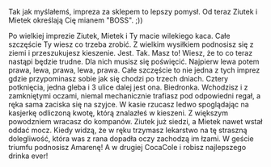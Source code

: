 ﻿Tak jak myślałemś, impreza za sklepem to lepszy pomysł. 
Od teraz Ziutek i Mietek określają Cię mianem "BOSS". ;))

Po wielkiej imprezie Ziutek, Mietek i Ty macie wilekiego kaca.
Całe szczęście Ty wiesz co trzeba zrobić.
Z wielkim wysiłkiem podnosisz się z ziemi i przeszukujesz kieszenie.
Jest. Tak. Masz to!
Wiesz, że to co teraz nastąpi będzie trudne. Dla nich musisz się poświęcić.
Najpierw lewa potem prawa, lewa, prawa, lewa, prawa. 
Całe szczęście to nie jedna z tych imprez gdzie przypominasz sobie jak się chodzi po trzech dniach.
Cztery potknięcia, jedna gleba i 3 ulice dalej jest ona. Biedronka.
Wchodzisz i z zamkniętymi oczami, niemal mechanicznie trafiasz pod odpowiedni regał, a ręka sama zaciska się na szyjce.
W kasie rzucasz ledwo spoglądając na kasjerkę odliczoną kwotę, którą znalazłeś w kieszeni.
Z większym powodzniem wracasz do kompanów. Ziutek już siedzi, a Mietek nawet wstał oddać mocz.
Kiedy widzą, że w ręku trzymasz lekarstwo na tę straszną dolegliwość, która was z rana dopadła oczy zachodzą im łzami. 
W geście triumfu podnosisz Amarenę!
A w drugiej CocaCole i robisz najlepszego drinka ever!